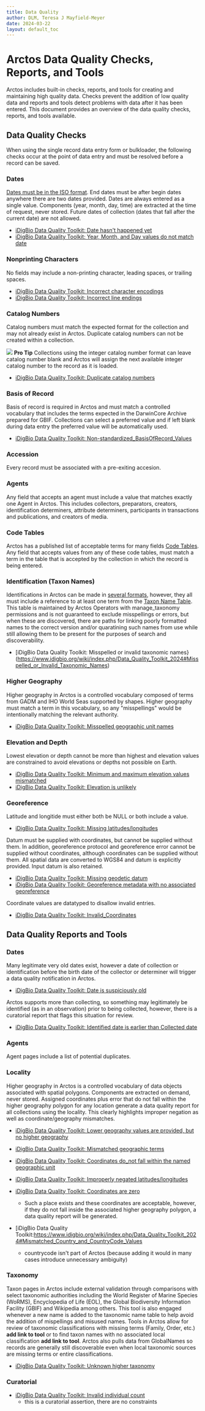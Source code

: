 ```yaml
---
title: Data Quality
author: DLM, Teresa J Mayfield-Meyer
date: 2024-03-22
layout: default_toc
---
```


# Arctos Data Quality Checks, Reports, and Tools

Arctos includes built-in checks, reports, and tools for creating and maintaining high quality data. Checks prevent the addition of low quality data and reports and tools detect problems with data after it has been entered. This document provides an overview of the data quality checks, reports, and tools available.

## Data Quality Checks

When using the single record data entry form or bulkloader, the following checks occur at the point of data entry and must be resolved before a record can be saved.

### Dates
[Dates must be in the ISO format](https://handbook.arctosdb.org/documentation/dates.html). End dates must be after begin dates anywhere there are two dates provided. Dates are always entered as a single value. Components (year, month, day, time) are extracted at the time of request, never stored. Future dates of collection (dates that fall after the current date) are not allowed.

* [iDigBio Data Quality Toolkit: Date hasn't happened yet](https://www.idigbio.org/wiki/index.php/Data_Quality_Toolkit_2024#Date_Hasn't_Happened_Yet)
* [iDigBio Data Quality Toolkit: Year, Month, and Day values do not match date](https://www.idigbio.org/wiki/index.php/Data_Quality_Toolkit_2024#Year,_Month,_and_Day_Values_Do_Not_Match_Date)
   
### Nonprinting Characters
No fields may include a non-printing character, leading spaces, or trailing spaces.

* [iDigBio Data Quality Toolkit: Incorrect character encodings](https://www.idigbio.org/wiki/index.php/Data_Quality_Toolkit_2024#Incorrect_Character_Encodings)
* [iDigBio Data Quality Toolkit: Incorrect line endings](https://www.idigbio.org/wiki/index.php/Data_Quality_Toolkit_2024#Incorrect_Line_Endings)

### Catalog Numbers
Catalog numbers must match the expected format for the collection and may not already exist in Arctos. Duplicate catalog numbers can not be created within a collection.

![](https://raw.Githubusercontent.com/ArctosDB/documentation-wiki/gh-pages/tutorial_images/Bear%20Pro.jpg) **Pro Tip**
Collections using the integer catalog number format can leave catalog number blank and Arctos will assign the next available integer catalog number to the record as it is loaded.

* [iDigBio Data Quality Toolkit: Duplicate catalog numbers](https://www.idigbio.org/wiki/index.php/Data_Quality_Toolkit_2024#Duplicate_Catalog_Numbers)

### Basis of Record
Basis of record is required in Arctos and must match a controlled vocabulary that includes the terms expected in the DarwinCore Archive prepared for GBIF. Collections can select a preferred value and if left blank during data entry the preferred value will be automatically used.

* [iDigBio Data Quality Toolkit: Non-standardized_BasisOfRecord_Values](https://www.idigbio.org/wiki/index.php/Data_Quality_Toolkit_2024#Non-standardized_BasisOfRecord_Values)

### Accession
Every record must be associated with a pre-exiting accesion. 

### Agents
Any field that accepts an agent must include a value that matches exactly one Agent in Arctos. This includes collectors, preparators, creators, identification determiners, attribute determiners, participants in transactions and publications, and creators of media.

### Code Tables
Arctos has a published list of acceptable terms for many fields [Code Tables](https://arctos.database.museum/info/ctDocumentation.cfm). Any field that accepts values from any of these code tables, must match a term in the table that is accepted by the collection in which the record is being entered.

### Identification (Taxon Names)
Identifications in Arctos can be made in [several formats](https://arctos.database.museum/info/ctDocumentation.cfm?table=cttaxa_formula), however, they all must include a reference to at least one term from the [Taxon Name Table](https://arctos.database.museum/taxonomy.cfm). This table is maintained by Arctos Operators with manage_taxonomy permissions and is not guaranteed to exclude misspellings or errors, but when these are discovered, there are paths for linking poorly formatted names to the correct version and/or quaratining such names from use while still allowing them to be present for the purposes of search and discoverability.

* [iDigBio Data Quality Toolkit: Misspelled or invalid taxonomic names}(https://www.idigbio.org/wiki/index.php/Data_Quality_Toolkit_2024#Misspelled_or_Invalid_Taxonomic_Names)

### Higher Geography
Higher geography in Arctos is a controlled vocabulary composed of terms from GADM and IHO World Seas supported by shapes. Higher geography must match a term in this vocabulary, so any "misspellings" would be intentionally matching the relevant authority.

* [iDigBio Data Quality Toolkit: Misspelled geographic unit names](https://www.idigbio.org/wiki/index.php/Data_Quality_Toolkit_2024#Misspelled_Geographic_Unit_Names)

### Elevation and Depth
Lowest elevation or depth cannot be more than highest and elevation values are constrained to avoid elevations or depths not possible on Earth.

* [iDigBio Data Quality Toolkit: Minimum and maximum elevation values mismatched](https://www.idigbio.org/wiki/index.php/Data_Quality_Toolkit_2024#Minimum_and_Maximum_Elevation_Values_Mismatched)
* [iDigBio Data Quality Toolkit: Elevation is unlikely](https://www.idigbio.org/wiki/index.php/Data_Quality_Toolkit_2024#Elevation_is_Unlikely)

### Georeference
Latitude and longitide must either both be NULL or both include a value.

* [iDigBio Data Quality Toolkit: Missing latitudes/longitudes](https://www.idigbio.org/wiki/index.php/Data_Quality_Toolkit_2024#Missing_Latitudes/Longitudes)

Datum must be supplied with coordinates, but cannot be supplied without them. In addition, georeference protocol and georeference error cannot be supplied without coordinates, although coordinates can be supplied without them. All spatial data are converted to WGS84 and datum is explicitly provided. Input datum is also retained.

* [iDigBio Data Quality Toolkit: Missing geodetic datum](https://www.idigbio.org/wiki/index.php/Data_Quality_Toolkit_2024#Missing_Geodetic_Datum)
* [iDigBio Data Quality Toolkit: Georeference metadata with no associated georeference](https://www.idigbio.org/wiki/index.php/Data_Quality_Toolkit_2024#Georeference_Metadata_with_no_Associated_Georeference)

Coordinate values are datatyped to disallow invalid entries. 

* [iDigBio Data Quality Toolkit: Invalid_Coordinates](https://www.idigbio.org/wiki/index.php/Data_Quality_Toolkit_2024#Invalid_Coordinates)

## Data Quality Reports and Tools

### Dates
Many legitimate very old dates exist, however a date of collection or identification before the birth date of the collector or determiner will trigger a data quality notification in Arctos.

* [iDigBio Data Quality Toolkit: Date is suspiciously old](https://www.idigbio.org/wiki/index.php/Data_Quality_Toolkit_2024#Date_is_Suspiciously_Old)

Arctos supports more than collecting, so something may legitimately be identified (as in an observation) prior to being collected, however, there is a curatorial report that flags this situation for review.

* [iDigBio Data Quality Toolkit: Identified date is earlier than Collected date](https://www.idigbio.org/wiki/index.php/Data_Quality_Toolkit_2024#Identified_Date_Earlier_than_Collected_Date)


### Agents
Agent pages include a list of potential duplicates.

### Locality

Higher geography in Arctos is a controlled vocabulary of data objects associated with spatial polygons. Components are extracted on demand, never stored. Assigned coordinates plus error that do not fall within the higher geography polygon for any location generate a data quality report for all collections using the locality. This clearly highlights improper negation as well as coordinate/geography mismatches.

* [iDigBio Data Quality Toolkit: Lower geography values are provided, but no higher geography](https://www.idigbio.org/wiki/index.php/Data_Quality_Toolkit_2024#Lower_Geography_Values_are_Provided,_but_No_Higher_Geography)
* [iDigBio Data Quality Toolkit: Mismatched geographic terms](https://www.idigbio.org/wiki/index.php/Data_Quality_Toolkit_2024#Mismatched_Geographic_Terms)
* [iDigBio Data Quality Toolkit: Coordinates do_not fall within the named geographic unit](https://www.idigbio.org/wiki/index.php/Data_Quality_Toolkit_2024#Coordinates_Do_Not_Fall_Within_Named_Geographic_Unit)
* [iDigBio Data Quality Toolkit: Improperly negated latitudes/longitudes](https://www.idigbio.org/wiki/index.php/Data_Quality_Toolkit_2024#Improperly_Negated_Latitudes/Longitudes)
* [iDigBio Data Quality Toolkit: Coordinates are zero](https://www.idigbio.org/wiki/index.php/Data_Quality_Toolkit_2024#Coordinates_are_Zero)
    * Such a place exists and these coordinates are acceptable, however, if they do not fall inside the associated higher geography polygon, a data quality report will be generated.



* [iDigBio Data Quality Toolkit:https://www.idigbio.org/wiki/index.php/Data_Quality_Toolkit_2024#Mismatched_Country_and_CountryCode_Values
    * countrycode isn't part of Arctos (because adding it would in many cases introduce unnecessary ambiguity)

### Taxonomy

Taxon pages in Arctos include external validation through comparisons with select taxonomic authorities including the World Register of Marine Species (WoRMS), Encyclopedia of Life (EOL), the Global Biodiversity Information Facility (GBIF) and Wikipedia among others. This tool is also engaged whenever a new name is added to the taxonomic name table to help avoid the addition of mispellings and misused names. Tools in Arctos allow for review of taxonomic classifications with missing terms (Family, Order, etc.) **add link to tool** or to find taxon names with no associated local classification **add link to tool**. Arctos also pulls data from GlobalNames so records are generally still discoverable even when local taxonomic sources are missing terms or entire classifications.

* [iDigBio Data Quality Toolkit: Unknown higher taxonomy](https://www.idigbio.org/wiki/index.php/Data_Quality_Toolkit_2024#Unknown_Higher_Taxonomy)

### Curatorial

* [iDigBio Data Quality Toolkit: Invalid individual count](https://www.idigbio.org/wiki/index.php/Data_Quality_Toolkit_2024#Invalid_Individual_Count)
    * this is a curatorial assertion, there are no constraints

